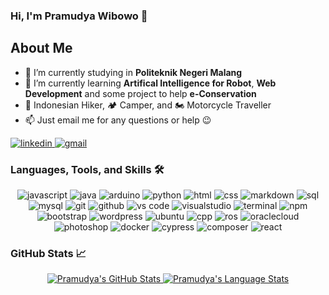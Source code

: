 ### Hi, I'm Pramudya Wibowo 👋

## About Me

- 🔭 I’m currently studying in **Politeknik Negeri Malang**
- 🌱 I’m currently learning **Artifical Intelligence for Robot**, **Web Development** and some project to help **e-Conservation**
- 🥾 Indonesian Hiker, 🏕 Camper, and 🏍 Motorcycle Traveller
- 📫 Just email me for any questions or help 😉

<div align="left">
  <a href="https://www.linkedin.com/in/pramudyawibowo/">
    <img src="https://img.shields.io/badge/visit%20my%20Linkedin-0A66C2?style=for-the-badge&logo=linkedin&logoColor=white" alt="linkedin" />
  </a>
  <a href="mailto:pramudya.wibowo72@gmail.com">
    <img src="https://img.shields.io/badge/email%20me-EA4335?style=for-the-badge&logo=gmail&logoColor=white" alt="gmail" />
  </a>
</div>


<!-- ### Tools: -->
### Languages, Tools, and Skills 🛠
<div align="center">
 <img src="https://img.shields.io/badge/Laravel-FB503B?style=for-the-badge&logo=laravel&logoColor=white" alt="javascript" />
 <img src="https://img.shields.io/badge/java-f89820?style=for-the-badge&logo=java&logoColor=white" alt="java" />
 <img src="https://img.shields.io/badge/arduino-4fccf3?style=for-the-badge&logo=arduino&logoColor=white" alt="arduino" />
 <img src="https://img.shields.io/badge/python-3776AB?style=for-the-badge&logo=python&logoColor=white" alt="python" />
 <img src="https://img.shields.io/badge/HTML-E34F26?style=for-the-badge&logo=html5&logoColor=white" alt="html" />
 <img src="https://img.shields.io/badge/css-1572B6?style=for-the-badge&logo=css3&logoColor=white" alt="css" />
 <img src="https://img.shields.io/badge/Markdown-000000?style=for-the-badge&logo=markdown&logoColor=white" alt="markdown" />
 <img src="https://img.shields.io/badge/SQL-407AFC?style=for-the-badge&logo=icloud&logoColor=white" alt="sql" />
 <img src="https://img.shields.io/badge/MySQL-407AFC?style=for-the-badge&logo=mysql&logoColor=white" alt="mysql" />
 <img src="https://img.shields.io/badge/Git-F05032?style=for-the-badge&logo=git&logoColor=white" alt="git" />
 <img src="https://img.shields.io/badge/GitHub-100000?style=for-the-badge&logo=github&logoColor=white" alt="github" />
 <img src="https://img.shields.io/badge/vs%20code-007ACC?style=for-the-badge&logo=visual%20studio%20code&logoColor=white" alt="vs code" />
 <img src="https://img.shields.io/badge/visual%20Studio-5d2b90?style=for-the-badge&logo=visual%20studio&logoColor=white" alt="visualstudio" />
 <img src="https://img.shields.io/badge/terminal%20commands-black?style=for-the-badge&logo=windows%20terminal&logoColor=white" alt="terminal" />
 <img src="https://img.shields.io/badge/npm-CB3837?style=for-the-badge&logo=npm&logoColor=white" alt="npm" />
 <img src="https://img.shields.io/badge/bootstrap-7952B3?style=for-the-badge&logo=bootstrap&logoColor=white" alt="bootstrap" />
 <img src="https://img.shields.io/badge/wordpress-21759b?style=for-the-badge&logo=wordpress&logoColor=white" alt="wordpress" />
 <img src="https://img.shields.io/badge/ubuntu-DD4814?style=for-the-badge&logo=ubuntu&logoColor=white" alt="ubuntu" />
 <img src="https://img.shields.io/badge/C++-5E97D0?style=for-the-badge&logo=cplusplus&logoColor=white" alt="cpp" />
 <img src="https://img.shields.io/badge/ros-22314E?style=for-the-badge&logo=ros&logoColor=white" alt="ros" />
 <img src="https://img.shields.io/badge/oracle%20cloud-000000?style=for-the-badge&logo=oracle&logoColor=F80000" alt="oraclecloud" />
 <img src="https://img.shields.io/badge/adobe%20photoshop-31A8FF?style=for-the-badge&logo=adobe%20photoshop&logoColor=white" alt="photoshop" />
 <img src="https://img.shields.io/badge/docker-384d54?style=for-the-badge&logo=docker&logoColor=0db7ed" alt="docker" />
 <img src="https://img.shields.io/badge/cypress-061d42?style=for-the-badge&logo=cypress&logoColor=white" alt="cypress" />
 <img src="https://img.shields.io/badge/composer-white?style=for-the-badge&logo=composer&logoColor=87371c" alt="composer" />
 <img src="https://img.shields.io/badge/React.JS-yellow?style=for-the-badge&logo=react&logoColor=blue" alt="react" />
</div>


### GitHub Stats 📈
<p align="center">
  <a href="https://github.com/pramudyawibowo">
    <img src="https://github-readme-stats.vercel.app/api?username=pramudyawibowo&show_icons=true&theme=dark" alt="Pramudya's GitHub Stats" />
    <img src="https://github-readme-stats.vercel.app/api/top-langs/?username=pramudyawibowo&layout=compact&theme=dark" alt="Pramudya's Language Stats" />
  </a>
</p>